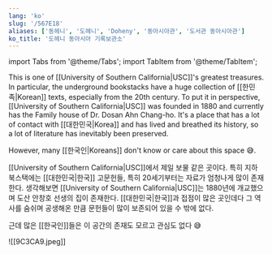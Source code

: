 ```yaml
---
lang: 'ko'
slug: '/567E18'
aliases: ['동헤니', '도헤니', 'Doheny', '동아시아관', '도서관 동아시아관']
ko_title: '도헤니 동아시아 기록보관소'
---
```


import Tabs from '@theme/Tabs';
import TabItem from '@theme/TabItem';

<Tabs groupId='lang' queryString>
<TabItem value='en' label='English 🇺🇸' lang='en-US' default>
<div lang='en-US'>

This is one of [[University of Southern California|USC]]'s greatest treasures.
In particular, the underground bookstacks have a huge collection of [[한민족|Korean]] texts, especially from the 20th century.
To put it in perspective, [[University of Southern California|USC]] was founded in 1880 and currently has the Family house of Dr. Dosan Ahn Chang-ho.
It's a place that has a lot of contact with [[대한민국|Korea]] and has lived and breathed its history, so a lot of literature has inevitably been preserved.

However, many [[한국인|Koreans]] don't know or care about this space 😅.

</div>
</TabItem>
<TabItem value='ko' label='한국어 🇰🇷' lang='ko-KR'>
<div lang='ko-KR'>

[[University of Southern California|USC]]에서 제일 보물 같은 곳이다.
특히 지하 북스택에는 [[대한민국|한국]] 고문헌들, 특히 20세기부터는 자료가 엄청나게 많이 존재한다.
생각해보면 [[University of Southern California|USC]]는 1880년에 개교했으며 도산 안창호 선생의 집이 존재한다.
[[대한민국|한국]]과 접점이 많은 곳인데다 그 역사를 숨쉬며 공생해온 만큼 문헌들이 많이 보존되어 있을 수 밖에 없다.

근데 많은 [[한국인]]들은 이 공간의 존재도 모르고 관심도 없다 😅

</div>
</TabItem>
</Tabs>

![[9C3CA9.jpeg]]
